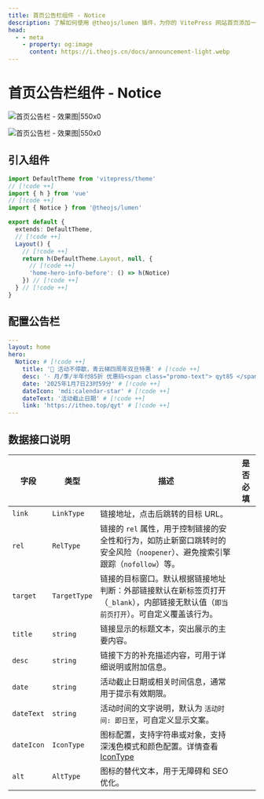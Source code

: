 ```yaml
---
title: 首页公告栏组件 - Notice
description: 了解如何使用 @theojs/lumen 插件，为你的 VitePress 网站首页添加一个引人注目的公告栏组件。轻松配置和展示活动信息、重要通知或快速安装命令，有效提升首页互动性和信息传递效率。
head:
  - - meta
    - property: og:image
      content: https://i.theojs.cn/docs/announcement-light.webp
---
```


# 首页公告栏组件 - Notice

![首页公告栏 - 效果图|550x0](https://i.theojs.cn/docs/announcement-light.webp#light '首页公告栏 - 效果图')

![首页公告栏 - 效果图|550x0](https://i.theojs.cn/docs/announcement-dark.webp#dark '首页公告栏 - 效果图')

## 引入组件

```ts [.vitepress/theme/index.ts]
import DefaultTheme from 'vitepress/theme'
// [!code ++]
import { h } from 'vue'
// [!code ++]
import { Notice } from '@theojs/lumen'

export default {
  extends: DefaultTheme,
  // [!code ++]
  Layout() {
    // [!code ++]
    return h(DefaultTheme.Layout, null, {
      // [!code ++]
      'home-hero-info-before': () => h(Notice)
    }) // [!code ++]
  } // [!code ++]
}
```

## 配置公告栏

```yaml [.vitepress/index.md]
---
layout: home
hero:
  Notice: # [!code ++]
    title: '🎉 活动不停歇，青云梯四周年双旦特惠' # [!code ++]
    desc: '· 月/季/半年付85折 优惠码<span class="promo-text"> qyt85 </span></br>· 年付以及年付以上8折 优惠码<span class="promo-text"> qyt80</span></br>· 年付8折/2年付7折/3年付6折 配合优惠码折上折，最高可达<span class="promo-text"> 48 </span>折' # [!code ++]
    date: '2025年1月7日23时59分' # [!code ++]
    dateIcon: 'mdi:calendar-star' # [!code ++]
    dateText: '活动截止日期' # [!code ++]
    link: 'https://itheo.top/qyt' # [!code ++]
---
```

## 数据接口说明

| 字段       | 类型         | 描述                                                                                                                                   | 是否必填              |
| ---------- | ------------ | -------------------------------------------------------------------------------------------------------------------------------------- | --------------------- |
| `link`     | `LinkType`   | 链接地址，点击后跳转的目标 URL。                                                                                                       | <Badge text="可选" /> |
| `rel`      | `RelType`    | 链接的 `rel` 属性，用于控制链接的安全性和行为，如防止新窗口跳转时的安全风险（`noopener`）、避免搜索引擎跟踪（`nofollow`）等。          | <Badge text="可选" /> |
| `target`   | `TargetType` | 链接的目标窗口。默认根据链接地址判断：外部链接默认在新标签页打开（`_blank`），内部链接无默认值（`即当前页打开`）。可自定义覆盖该行为。 | <Badge text="可选" /> |
| `title`    | `string`     | 链接显示的标题文本，突出展示的主要内容。                                                                                               | <Badge text="必填" /> |
| `desc`     | `string`     | 链接下方的补充描述内容，可用于详细说明或附加信息。                                                                                     | <Badge text="可选" /> |
| `date`     | `string`     | 活动截止日期或相关时间信息，通常用于提示有效期限。                                                                                     | <Badge text="可选" /> |
| `dateText` | `string`     | 活动时间的文字说明，默认为 `活动时间: 即日至`，可自定义显示文案。                                                                      | <Badge text="可选" /> |
| `dateIcon` | `IconType`   | 图标配置，支持字符串或对象，支持深浅色模式和颜色配置。详情查看 [IconType](#IconType)                                                   | <Badge text="可选" /> |
| `alt`      | `AltType`    | 图标的替代文本，用于无障碍和 SEO 优化。                                                                                                | <Badge text="可选" /> |

<!--@include: ./type.md{1,10}-->
